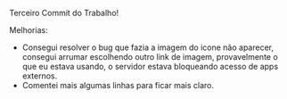 Terceiro Commit do Trabalho!

Melhorias:
- Consegui resolver o bug que fazia a imagem do icone não aparecer, consegui arrumar escolhendo outro link de imagem,
provavelmente o que eu estava usando, o servidor estava bloqueando  acesso de apps externos.
- Comentei mais algumas linhas para ficar mais claro.





